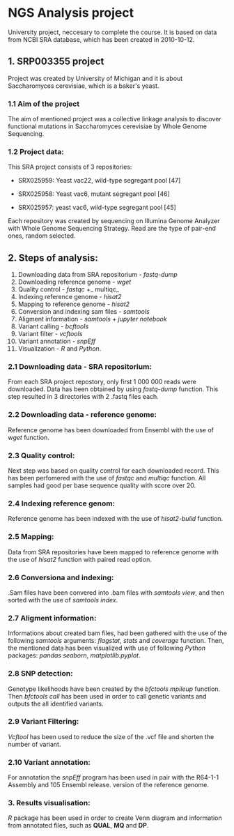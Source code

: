 # NGS Analysis project


University project, neccesary to complete the course.
It is based on data from NCBI SRA database, which has been created in 2010-10-12.


## 1. SRP003355 project

Project was created by University of Michigan and it is about Saccharomyces cerevisiae, which is a baker's yeast.

### 1.1 Aim of the project

The aim of mentioned project was a collective linkage analysis to discover functional mutations in Saccharomyces cerevisiae by Whole Genome Sequencing.

### 1.2 Project data:

This SRA project consists of 3 repositories:

- SRX025959: Yeast vac22, wild-type segregant pool [47]

- SRX025958: Yeast vac6, mutant segregant pool [46]

- SRX025957: yeast vac6, wild-type segregant pool [45]

Each repository was created by sequencing on Illumina Genome Analyzer with Whole Genome Sequencing Strategy.
Read are the type of pair-end ones, random selected. 

## 2. Steps of analysis:

1. Downloading data from SRA repositorium - _fastq-dump_
2. Downloading reference genome - _wget_
3. Quality control - _fastqc_ +_ multiqc_
4. Indexing reference genome - _hisat2_
5. Mapping to reference genome - _hisat2_
6. Conversion and indexing sam files - _samtools_
7. Aligment information - _samtools_ + _jupyter notebook_
8. Variant calling - _bcftools_
9. Variant filter - _vcftools_
10. Variant annotation - _snpEff_
11. Visualization - _R_ and _Python_.

### 2.1 Downloading data - SRA repositorium:

From each SRA project repostory, only first 1 000 000 reads were downloaded.
Data has been obtained by using _fastq-dump_ function.
This step resulted in 3 directories with 2 .fastq files each.

### 2.2 Downloading data - reference genome:

Reference genome has been downloaded from Ensembl with the use of _wget_ function.

### 2.3 Quality control:

Next step was based on quality control for each downloaded record.
This has been perfomered with the use of _fastqc_ and _multiqc_ function.
All samples had good per base sequence quality with score over 20. 

### 2.4 Indexing reference genom:

Reference genome has been indexed with the use of _hisat2-bulid_ function.

### 2.5 Mapping:

Data from SRA repositories have been mapped to reference genome with the use of _hisat2_ function with paired read option.

### 2.6 Conversiona and indexing:

.Sam files have been convered into .bam files with _samtools view_, and then sorted with the use of _samtools index_.

### 2.7 Aligment information:

Informations about created bam files, had been gathered with the use of the following _samtools_ arguments: _flagstat_, _stats_ and _coverage_ function.
Then, the mentioned data has been visualized with use of following _Python_ packages: _pandas_ _seaborn_, _matplotlib.pyplot_.

### 2.8 SNP detection:

Genotype likelihoods have been created by the _bfctools mpileup_ function. 
Then _bfctools call_ has been used in order to call genetic variants and outputs the all identified variants.

### 2.9 Variant Filtering:

_Vcftool_ has been used to reduce the size of the .vcf file and shorten the number of variant.

### 2.10 Variant annotation:

For annotation the _snpEff_ program has been used in pair with the R64-1-1 Assembly and 105 Ensembl release. version of the reference genome.

### 3. Results visualisation:

_R_ package has been used in order to create Venn diagram and information from annotated files, such as **QUAL**, **MQ** and **DP**.

